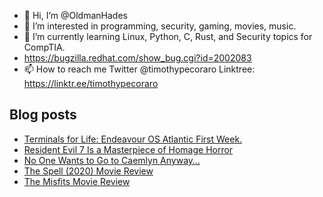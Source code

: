 - 👋 Hi, I’m @OldmanHades
- 👀 I’m interested in programming, security, gaming, movies, music.
- 🌱 I’m currently learning Linux, Python, C, Rust, and Security topics for CompTIA.
- https://bugzilla.redhat.com/show_bug.cgi?id=2002083
- 📫 How to reach me Twitter @timothypecoraro
Linktree: https://linktr.ee/timothypecoraro

## Blog posts
<!-- BLOG-POST-LIST:START -->
- [Terminals for Life: Endeavour OS Atlantic First Week.](https://medium.com/@timothypecoraro/terminals-for-life-endeavour-os-atlantic-first-week-a6bc69c37311?source=rss-5097f5c9b801------2)
- [Resident Evil 7 Is a Masterpiece of Homage Horror](https://superjumpmagazine.com/resident-evil-7-is-a-masterpiece-of-homage-horror-c105e4575c5?source=rss-5097f5c9b801------2)
- [No One Wants to Go to Caemlyn Anyway…](https://medium.com/@timothypecoraro/no-one-wants-to-go-to-caemlyn-anyway-f855002917c8?source=rss-5097f5c9b801------2)
- [The Spell &lpar;2020&rpar; Movie Review](https://medium.com/@timothypecoraro/the-spell-2020-movie-review-13cbdb1fdfe3?source=rss-5097f5c9b801------2)
- [The Misfits Movie Review](https://medium.com/@timothypecoraro/the-misfits-movie-review-719c76cef8da?source=rss-5097f5c9b801------2)
<!-- BLOG-POST-LIST:END -->
